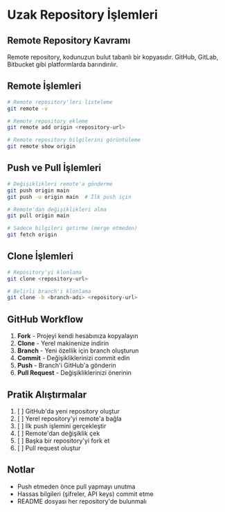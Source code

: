 # Uzak Repository İşlemleri

## Remote Repository Kavramı

Remote repository, kodunuzun bulut tabanlı bir kopyasıdır. GitHub, GitLab, Bitbucket gibi platformlarda barındırılır.

## Remote İşlemleri

```bash
# Remote repository'leri listeleme
git remote -v

# Remote repository ekleme
git remote add origin <repository-url>

# Remote repository bilgilerini görüntüleme
git remote show origin
```

## Push ve Pull İşlemleri

```bash
# Değişiklikleri remote'a gönderme
git push origin main
git push -u origin main  # İlk push için

# Remote'dan değişiklikleri alma
git pull origin main

# Sadece bilgileri getirme (merge etmeden)
git fetch origin
```

## Clone İşlemleri

```bash
# Repository'yi klonlama
git clone <repository-url>

# Belirli branch'i klonlama
git clone -b <branch-adı> <repository-url>
```

## GitHub Workflow

1. **Fork** - Projeyi kendi hesabınıza kopyalayın
2. **Clone** - Yerel makinenize indirin
3. **Branch** - Yeni özellik için branch oluşturun
4. **Commit** - Değişikliklerinizi commit edin
5. **Push** - Branch'i GitHub'a gönderin
6. **Pull Request** - Değişikliklerinizi önerinin

## Pratik Alıştırmalar

1. [ ] GitHub'da yeni repository oluştur
2. [ ] Yerel repository'yi remote'a bağla
3. [ ] İlk push işlemini gerçekleştir
4. [ ] Remote'dan değişiklik çek
5. [ ] Başka bir repository'yi fork et
6. [ ] Pull request oluştur

## Notlar

- Push etmeden önce pull yapmayı unutma
- Hassas bilgileri (şifreler, API keys) commit etme
- README dosyası her repository'de bulunmalı
